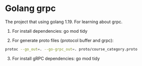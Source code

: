 # Golang grpc

The project that using golang 1.19. For learning about grpc.

1. For install dependencies: go mod tidy

2. For generate proto files (protocol buffer and grpc):

```bash
protoc --go_out=. --go-grpc_out=. proto/course_category.proto
```

3. For install gRPC dependencies: go mod tidy